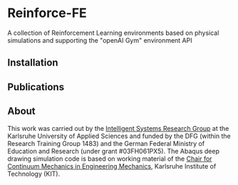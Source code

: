 # Reinforce-FE
A collection of Reinforcement Learning environments based on physical simulations and supporting the "openAI Gym" environment API
## Installation
## Publications
## About
This work was carried out by the [Intelligent Systems Research Group](http://www.iwi.hs-karlsruhe.de/ResearchGroups/ISRG/) at the Karlsruhe University of Applied Sciences and funded by the DFG (within the Research Training Group 1483) and the German Federal Ministry of Education and Research (under grant \#03FH061PX5). The Abaqus deep drawing simulation code is based on working material of the [Chair for Continuum Mechanics in Engineering Mechanics](https://www.itm.kit.edu/english/cm/index.php), Karlsruhe Institute of Technology (KIT).
